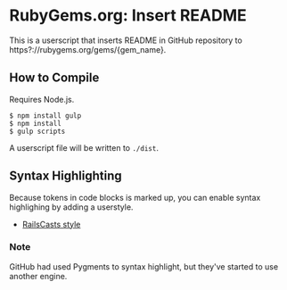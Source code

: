 # RubyGems.org: Insert README

This is a userscript that inserts README in GitHub repository to https?://rubygems.org/gems/{gem_name}.

## How to Compile

Requires Node.js.

```
$ npm install gulp
$ npm install
$ gulp scripts
```

A userscript file will be written to `./dist`.

## Syntax Highlighting

Because tokens in code blocks is marked up, you can enable syntax highlighing by adding a userstyle.

* [RailsCasts style](./userstyles/railscasts.user.css)

### Note

GitHub had used Pygments to syntax highlight, but they've started to use another engine.
